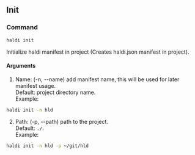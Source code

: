 ## Init

### Command
```bash
haldi init
```
Initialize haldi manifest in project (Creates haldi.json manifest in project).

#### Arguments
1. Name: (-n, --name) add manifest name, this will be used for later manifest usage.  
  Default: project directory name.  
  Example:
```bash
haldi init -n hld
```

2. Path: (-p, --path) path to the project.  
  Default: ```./```.  
  Example:
```bash
haldi init -n hld -p ~/git/hld
```